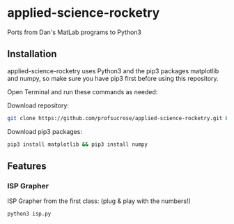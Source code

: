 # applied-science-rocketry
Ports from Dan's MatLab programs to Python3

## Installation
applied-science-rocketry uses Python3 and the pip3 packages matplotlib and numpy, so make sure you have pip3 first before using this repository.

Open Terminal and run these commands as needed:

Download repository:
```bash
git clone https://github.com/profsucrose/applied-science-rocketry.git && cd applied-science-rocketry
```

Download pip3 packages:
```bash
pip3 install matplotlib && pip3 install numpy
```

## Features

### ISP Grapher
ISP Grapher from the first class: (plug & play with the numbers!)
```bash
python3 isp.py
```

